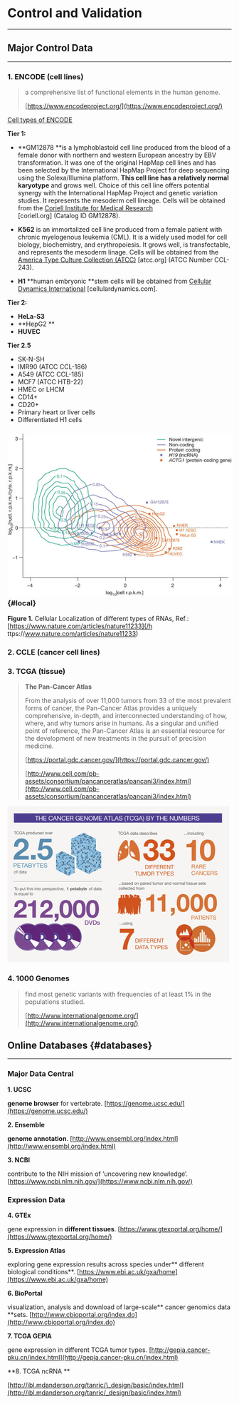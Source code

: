 # Control and Validation

---

## Major Control Data

---

### 1. ENCODE \(cell lines\)

> a comprehensive list of functional elements in the human genome.
>
> [https://www.encodeproject.org/](https://www.encodeproject.org/)

[Cell types of ENCODE](https://www.genome.gov/26524238/encode-project-common-cell-types/)

**Tier 1:**

* **GM12878 **is a lymphoblastoid cell line produced from the blood of a female donor with northern and western European ancestry by EBV transformation. It was one of the original HapMap cell lines and has been selected by the International HapMap Project for deep sequencing using the Solexa/Illumina platform. **This cell line has a relatively normal karyotype** and grows well. Choice of this cell line offers potential synergy with the International HapMap Project and genetic variation studies. It represents the mesoderm cell lineage. Cells will be obtained from the [Coriell Institute for Medical Research](http://www.coriell.org/)  
  \[coriell.org\] \(Catalog ID GM12878\).

* **K562** is an immortalized cell line produced from a female patient with chronic myelogenous leukemia \(CML\). It is a widely used model for cell biology, biochemistry, and erythropoiesis. It grows well, is transfectable, and represents the mesoderm linage. Cells will be obtained from the [America Type Culture Collection \(ATCC\)](http://www.atcc.org/) \[atcc.org\] \(ATCC Number CCL-243\).

* **H1** **human embryonic **stem cells will be obtained from [Cellular Dynamics International](http://www.cellulardynamics.com/) \[cellulardynamics.com\].

**Tier 2:**

* **HeLa-S3**
* **HepG2 **
* **HUVEC**

**Tier 2.5**

* SK-N-SH
* IMR90 \(ATCC CCL-186\)
* A549 \(ATCC CCL-185\)
* MCF7 \(ATCC HTB-22\)
* HMEC or LHCM
* CD14+
* CD20+
* Primary heart or liver cells
* Differentiated H1 cells

### ![](/assets/image.png) {#local}

**Figure 1.** Cellular Localization of different types of RNAs,  Ref.: [https://www.nature.com/articles/nature11233](/h ttps://www.nature.com/articles/nature11233)

### 

### 2. CCLE \(cancer cell lines\)

### 3. TCGA \(tissue\)

> **The Pan-Cancer Atlas**
>
> From the analysis of over 11,000 tumors from 33 of the most prevalent forms of cancer, the Pan-Cancer Atlas provides a uniquely comprehensive, in-depth, and interconnected understanding of how, where, and why tumors arise in humans. As a singular and unified point of reference, the Pan-Cancer Atlas is an essential resource for the development of new treatments in the pursuit of precision medicine.
>
> [https://portal.gdc.cancer.gov/](https://portal.gdc.cancer.gov/)
>
> [http://www.cell.com/pb-assets/consortium/pancanceratlas/pancani3/index.html](http://www.cell.com/pb-assets/consortium/pancanceratlas/pancani3/index.html)

![](/assets/tcga.jpg)



### 4. 1000 Genomes

> find most genetic variants with frequencies of at least 1% in the populations studied.
>
> [http://www.internationalgenome.org/](http://www.internationalgenome.org/)



## Online **Databases** {#databases}

---

### Major Data Central

**1. UCSC**

**genome browser** for vertebrate. [https://genome.ucsc.edu/](https://genome.ucsc.edu/)

**2. Ensemble**

**genome annotation**. [http://www.ensembl.org/index.html](http://www.ensembl.org/index.html)

**3. NCBI**

contribute to the NIH mission of ‘uncovering new knowledge’. [https://www.ncbi.nlm.nih.gov/](https://www.ncbi.nlm.nih.gov/)

### Expression Data

**4. GTEx**

gene expression in **different tissues**. [https://www.gtexportal.org/home/](https://www.gtexportal.org/home/)

**5. Expression Atlas**

exploring gene expression results across species under** different biological conditions**. [https://www.ebi.ac.uk/gxa/home](https://www.ebi.ac.uk/gxa/home)

**6. BioPortal**

visualization, analysis and download of large-scale** cancer genomics data **sets. [http://www.cbioportal.org/index.do](http://www.cbioportal.org/index.do)

**7. TCGA GEPIA**

gene expression in different TCGA tumor types. [http://gepia.cancer-pku.cn/index.html](http://gepia.cancer-pku.cn/index.html)

**8. TCGA ncRNA **

[http://ibl.mdanderson.org/tanric/\_design/basic/index.html](http://ibl.mdanderson.org/tanric/_design/basic/index.html)

